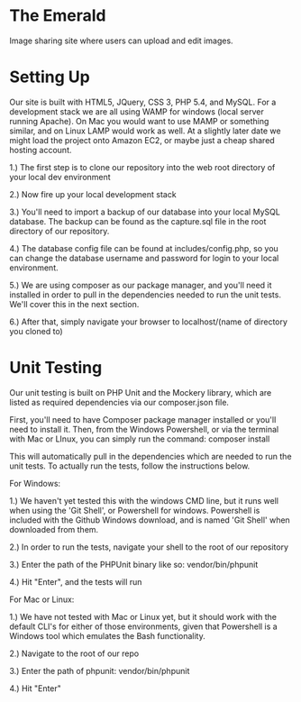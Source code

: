 The Emerald
============

Image sharing site where users can upload and edit images.



Setting Up
============

Our site is built with HTML5, JQuery, CSS 3, PHP 5.4, and MySQL.  For a development stack we are all using WAMP for windows (local server running Apache).  On Mac you would want to use MAMP or something similar, and on Linux LAMP would work as well.  At a slightly later date we might load the project onto Amazon EC2, or maybe just a cheap shared hosting account.

1.)  The first step is to clone our repository into the web root directory of your local dev environment

2.)  Now fire up your local development stack

3.)  You'll need to import a backup of our database into your local MySQL database.  The backup can be found as the capture.sql file in the root directory of our repository.  

4.)  The database config file can be found at includes/config.php, so you can change the database username and password for login to your local environment.  

5.)  We are using composer as our package manager, and you'll need it installed in order to pull in the dependencies needed to run the unit tests.  We'll cover this in the next section.

6.)  After that, simply navigate your browser to localhost/(name of directory you cloned to)

Unit Testing
=============

Our unit testing is built on PHP Unit and the Mockery library, which are listed as required dependencies via our composer.json file.

First, you'll need to have Composer package manager installed or you'll need to install it.  Then, from the Windows Powershell, or via the terminal with Mac or LInux, you can simply run the command: composer install

This will automatically pull in the dependencies which are needed to run the unit tests.  To actually run the tests, follow the instructions below.

For Windows:

1.)  We haven't yet tested this with the windows CMD line, but it runs well when using the 'Git Shell', or Powershell for windows.  Powershell is included with the Github Windows download, and is named 'Git Shell' when downloaded from them.

2.) In order to run the tests, navigate your shell to the root of our repository

3.) Enter the path of the PHPUnit binary like so:  vendor/bin/phpunit

4.) Hit "Enter", and the tests will run

For Mac or Linux:

1.)  We have not tested with Mac or Linux yet, but it should work with the default CLI's for either of those environments, given that Powershell is a Windows tool which emulates the Bash functionality.

2.)  Navigate to the root of our repo

3.)  Enter the path of phpunit: vendor/bin/phpunit

4.)  Hit "Enter"